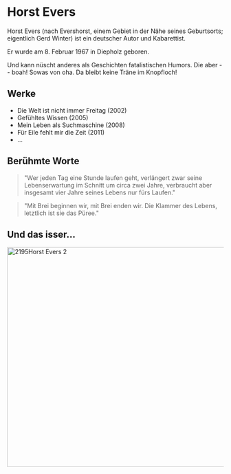 # Horst Evers

Horst Evers (nach Evershorst, einem Gebiet in der Nähe seines Geburtsorts; eigentlich Gerd Winter) ist ein deutscher Autor und Kabarettist.

Er wurde am 8. Februar 1967 in Diepholz geboren.

Und kann nüscht anderes als Geschichten fatalistischen Humors.
Die aber -- boah! Sowas von oha. Da bleibt keine Träne im Knopfloch!

## Werke

* Die Welt ist nicht immer Freitag (2002)
* Gefühltes Wissen (2005)
* Mein Leben als Suchmaschine (2008)
* Für Eile fehlt mir die Zeit (2011)
* ...

## Berühmte Worte

> "Wer jeden Tag eine Stunde laufen geht, verlängert zwar seine Lebenserwartung im Schnitt um circa zwei Jahre, verbraucht aber insgesamt vier Jahre seines Lebens nur fürs Laufen."

> "Mit Brei beginnen wir, mit Brei enden wir. Die Klammer des Lebens, letztlich ist sie das Püree."

## Und das isser...

<a title="Foto: Udo Grimberg, Lizenz: Creative Commons by-sa-3.0 de / CC BY-SA 3.0 DE (https://creativecommons.org/licenses/by-sa/3.0/de/deed.en)" href="https://commons.wikimedia.org/wiki/File:2195Horst_Evers_2.JPG"><img width="512" alt="2195Horst Evers 2" src="https://upload.wikimedia.org/wikipedia/commons/thumb/a/a7/2195Horst_Evers_2.JPG/512px-2195Horst_Evers_2.JPG"></a>
